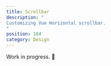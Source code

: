 ```yaml
---
title: Scrollbar
description: "
Customizing Vue Horizontal scrollbar.
"
position: 104
category: Design
---
```


<alert type="warning">

Work in progress. 🚧

</alert>

